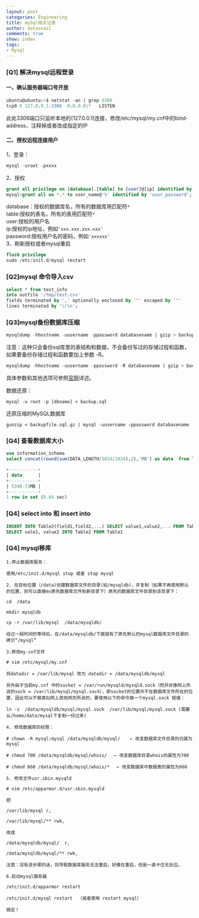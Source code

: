 ```yaml
---
layout: post
categories: Engineering
title: mySql相关记录
author: datasnail
comments: true
show: index
tags:
- Mysql
---
```


### [Q1] 解决mysql远程登录

#### 一、确认服务器端口号开放

```sql
ubuntu@ubuntu:~$ netstat -an | grep 3306
tcp0 0 127.0.0.1:3306  0.0.0.0:*   LISTEN
```
此处3306端口只监听本地的(127.0.0.1)连接，修改/etc/mysql/my.cnf中的bind-address，注释掉或者改成指定的IP

#### 二、授权远程连接用户

1、登录：

```sql
mysql -uroot -pxxxx
```
2、授权

```sql
grant all privilege on [database].[table] to [user]@[ip] identified by [password]
mysql>grant all on *.* to user_name@'%' identified by 'user_password';
```

database：授权的数据库名，所有的数据库用匹配符`*`<br>
table:授权的表名，所有的表用匹配符`*`<br>
user:授权的用户名<br>
ip:授权的ip地址，例如`'xxx.xxx.xxx.xxx'`<br>
password:授权用户名的密码，例如`'xxxxxx'`<br>
3、刷新授权或者mysql重启

```sql
flush privilege
sudo /etc/init.d/mysql restart
```

### [Q2]mysql 命令导入csv

```sql
select * from test_info
into outfile '/tmp/test.csv'
fields terminated by ',' optionally enclosed by '"' escaped by '"'
lines terminated by '\r\n';
```

### [Q3]mysql备份数据库压缩

```sql
mysqldump -hhostname -uusername -ppassword databasename | gzip > backupfile.sql.gz
```
注意：这种只会备份sql库里的表结构和数据，不会备份写过的存储过程和函数，如果要备份存储过程和函数要加上参数 -R。

```sql
mysqldump -hhostname -uusername -ppassword -R databasename | gzip > backupfile.sql.gz
```
具体参数和其他选项可参照[官网](http://dev.mysql.com/doc/refman/5.7/en/mysqldump.html)详述。

数据还原：
```
mysql -u root -p [dbname] < backup.sql
```
还原压缩的MySQL数据库

```
gunzip < backupfile.sql.gz | mysql -uusername -ppassword databasename
```

### [Q4] 查看数据库大小

```sql
use information_schema
select concat(round(sum(DATA_LENGTH/1024/1024),2),'MB') as data  from TABLES where table_schema='database_name' and table_name = 'table_name';
```

```sql
+-----------+
| data      |
+-----------+
| 5340.73MB |
+-----------+
1 row in set (0.64 sec)
```

### [Q4] select into 和 insert into

```sql
INSERT INTO Table2(field1,field2,...) SELECT value1,value2,... FROM Table1
SELECT vale1, value2 INTO Table2 FROM Table1
```

### [Q4] mysql移库
```
1.停止数据库服务：

使用/etc/init.d/mysql stop 或者 stop mysql

2. 在目标位置（/data)创建数据库文件的目录(如/mysqldb)，并复制（如果不再使用默认的位置，则可以直接mv原先数据库文件到新目录下）原先的数据库文件目录到该目录下：

cd  /data

mkdir mysqldb

cp -r /var/lib/mysql  /data/mysqldb/

经过一段时间的等待后，在/data/mysqldb/下面就有了原先默认的mysql数据库文件目录的拷贝“/mysql”

3.修改my.cnf文件

# vim /etc/mysql/my.cnf

将datadir = /var/lib/mysql 改为 datadir = /data/mysqldb/mysql

另外由于当前my.cnf 中的socket = /var/run/mysqld/mysqld.sock（而并非像网上所说的sock = /var/lib/mysql/mysql.sock），即socket的位置并不在数据库文件所在的位置，因此可以不做类似网上其他网页所说的，要使用以下的命令做一个mysql.sock 链接：

ln -s  /data/mysqldb/mysql/mysql.sock  /var/lib/mysql/mysql.sock (需要从/home/data/mysql下复制一份过来)

4. 修改数据库的权限：

# chown -R mysql:mysql /data/mysqldb/mysql/　  ← 改变数据库文件目录的归属为mysql

# chmod 700 /data/mysqldb/mysql/whois/　 ← 改变数据库目录whois的属性为700

# chmod 660 /data/mysqldb/mysql/whois/*　 ← 改变数据库中数据表的属性为660

5. 修改文件usr.sbin.mysqld

# vim /etc/apparmor.d/usr.sbin.mysqld

把

/var/lib/mysql r,

/var/lib/mysql/** rwk,

改成

/data/mysqldb/mysql/  r,

/data/mysqldb/mysql/** rwk,

注意：没有该步骤的话，将导致数据库服务无法重启，好像在重启，但是一直卡住无反应。

6.启动mysql服务器

/etc/init.d/apparmor restart

/etc/init.d/mysql restart  （或者使用 restart mysql）

搞定！


```
